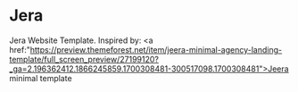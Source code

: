 # Jera
Jera Website Template.
Inspired by:
<a href:"https://preview.themeforest.net/item/jeera-minimal-agency-landing-template/full_screen_preview/27199120?_ga=2.196362412.1866245859.1700308481-300517098.1700308481">Jeera minimal template</a>
